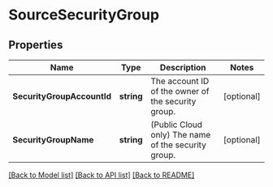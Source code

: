 # SourceSecurityGroup

## Properties

Name | Type | Description | Notes
------------ | ------------- | ------------- | -------------
**SecurityGroupAccountId** | **string** | The account ID of the owner of the security group. | [optional] 
**SecurityGroupName** | **string** | (Public Cloud only) The name of the security group. | [optional] 

[[Back to Model list]](../README.md#documentation-for-models) [[Back to API list]](../README.md#documentation-for-api-endpoints) [[Back to README]](../README.md)


